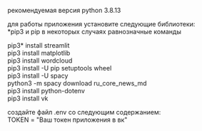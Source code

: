 рекомендуемая версия python 3.8.13  

для работы приложения установите следующие библиотеки:  
*pip3 и pip в некоторых случаях равнозначные команды

pip3* install streamlit  
pip3 install matplotlib  
pip3 install wordcloud  
pip3 install -U pip setuptools wheel  
pip3 install -U spacy  
python3 -m spacy download ru_core_news_md  
pip3 install python-dotenv  
pip3 install vk  




создайте файл .env со следующим содержанием:  
TOKEN = "Ваш токен приложения в вк"  


